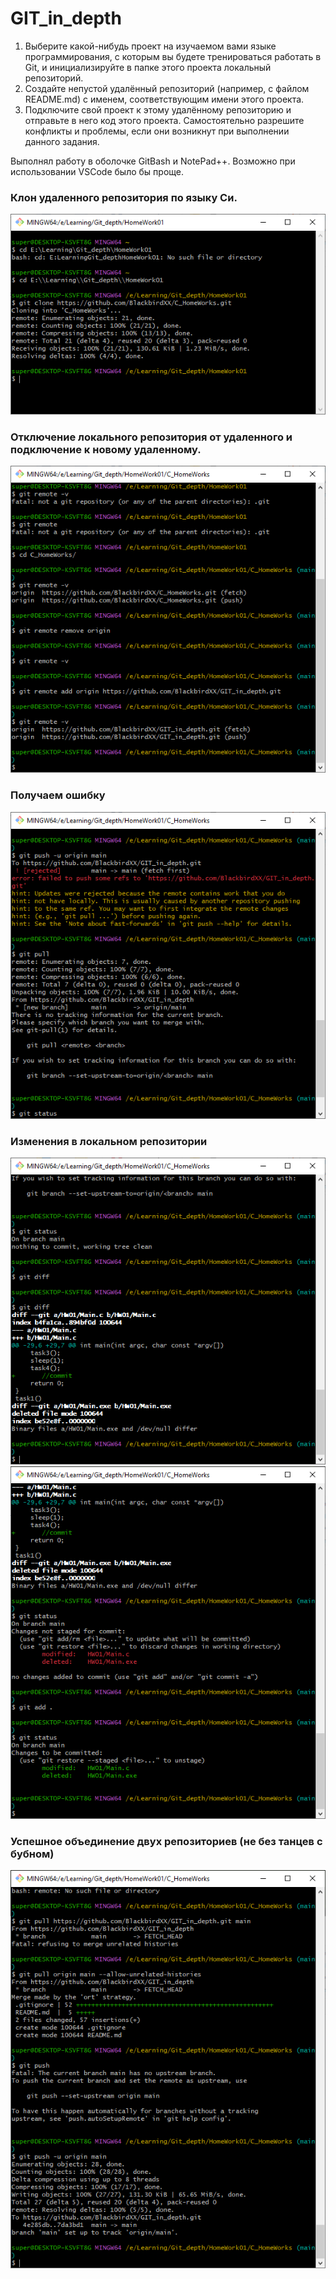 # GIT_in_depth

1. Выберите какой-нибудь проект на изучаемом вами языке программирования, с которым вы будете тренироваться работать в Git, и инициализируйте в папке этого проекта локальный репозиторий.
2. Создайте непустой удалённый репозиторий (например, с файлом README.md) с именем, соответствующим имени этого проекта.
3. Подключите свой проект к этому удалённому репозиторию и отправьте в него код этого проекта. Самостоятельно разрешите конфликты и проблемы, если они возникнут при выполнении данного задания.

Выполнял работу в оболочке GitBash и NotePad++. Возможно при использовании VSCode было бы проще.

### Клон удаленного репозитория по языку Си.
![Картинка 1](img//git01.png)

### Отключение локального репозитория от удаленного и подключение к новому удаленному.
![Картинка 3](img//git03.png)
### Получаем ошибку
![Картинка 4](img//git04.png)
### Изменения в локальном репозитории
![Картинка 5](img//git05.png)
![Картинка 6](img//git06.png)
### Успешное объединение двух репозиториев (не без танцев с бубном)
![Картинка 7](img//git07.png)
